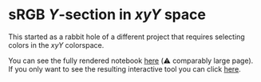# sRGB $Y$-section in $xyY$ space

This started as a rabbit hole of a different project that requires selecting colors in the $xyY$ colorspace.

You can see the fully rendered notebook [here](https://mapeper.github.io/sRGB_Y_section_in_xyY_space/) (:warning: comparably large page).  
If you only want to see the resulting interactive tool you can click [here](https://mapeper.github.io/sRGB_Y_section_in_xyY_space/tool.html).
